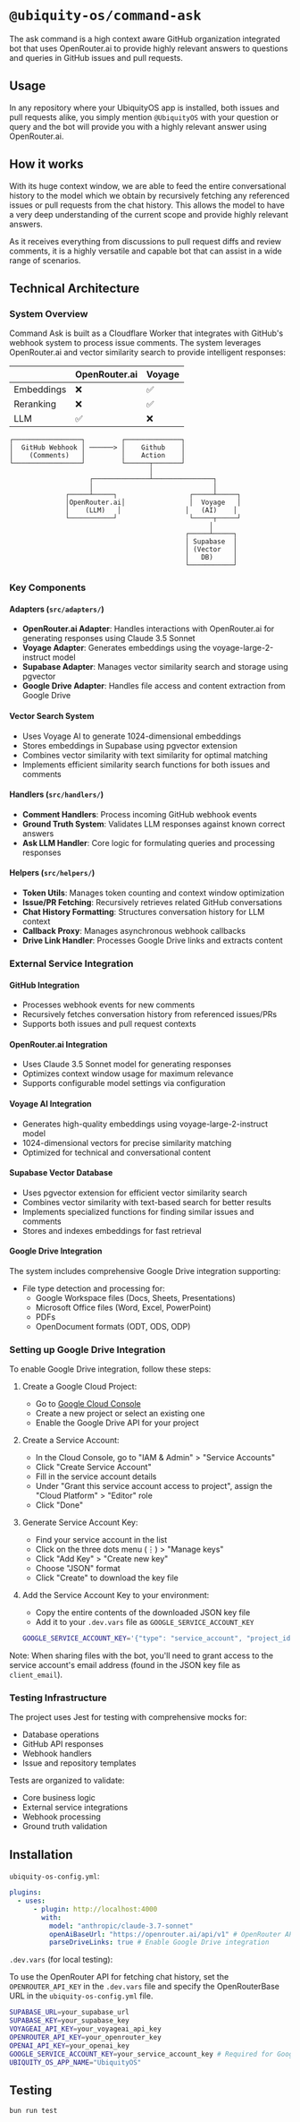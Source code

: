 # `@ubiquity-os/command-ask`

The ask command is a high context aware GitHub organization integrated bot that uses OpenRouter.ai to provide highly relevant answers to questions and queries in GitHub issues and pull requests.

## Usage

In any repository where your UbiquityOS app is installed, both issues and pull requests alike, you simply mention `@UbiquityOS` with your question or query and the bot will provide you with a highly relevant answer using OpenRouter.ai.

## How it works

With its huge context window, we are able to feed the entire conversational history to the model which we obtain by recursively fetching any referenced issues or pull requests from the chat history. This allows the model to have a very deep understanding of the current scope and provide highly relevant answers.

As it receives everything from discussions to pull request diffs and review comments, it is a highly versatile and capable bot that can assist in a wide range of scenarios.

## Technical Architecture

### System Overview

Command Ask is built as a Cloudflare Worker that integrates with GitHub's webhook system to process issue comments. The system leverages OpenRouter.ai and vector similarity search to provide intelligent responses:

|            | OpenRouter.ai | Voyage |
| ---------- | ------------- | ------ |
| Embeddings | ❌            | ✅     |
| Reranking  | ❌            | ✅     |
| LLM        | ✅            | ❌     |

```
┌─────────────────┐         ┌──────────────┐
│  GitHub Webhook │ ──────> │    Github    │
│    (Comments)   │         │    Action    │
└─────────────────┘         └──────┬───────┘
                                   │
                    ┌──────────────┴───────────────┐
                    │                              │
              ┌─────┴─────┐                  ┌─────┴─────┐
              │OpenRouter.ai│                │  Voyage   │
              │    (LLM)   │                │   (AI)    │
              └───────────┘                  └─────┬─────┘
                                                  │
                                            ┌─────┴─────┐
                                            │ Supabase  │
                                            │ (Vector   │
                                            │   DB)     │
                                            └───────────┘
```

### Key Components

#### Adapters (`src/adapters/`)

- **OpenRouter.ai Adapter**: Handles interactions with OpenRouter.ai for generating responses using Claude 3.5 Sonnet
- **Voyage Adapter**: Generates embeddings using the voyage-large-2-instruct model
- **Supabase Adapter**: Manages vector similarity search and storage using pgvector
- **Google Drive Adapter**: Handles file access and content extraction from Google Drive

#### Vector Search System

- Uses Voyage AI to generate 1024-dimensional embeddings
- Stores embeddings in Supabase using pgvector extension
- Combines vector similarity with text similarity for optimal matching
- Implements efficient similarity search functions for both issues and comments

#### Handlers (`src/handlers/`)

- **Comment Handlers**: Process incoming GitHub webhook events
- **Ground Truth System**: Validates LLM responses against known correct answers
- **Ask LLM Handler**: Core logic for formulating queries and processing responses

#### Helpers (`src/helpers/`)

- **Token Utils**: Manages token counting and context window optimization
- **Issue/PR Fetching**: Recursively retrieves related GitHub conversations
- **Chat History Formatting**: Structures conversation history for LLM context
- **Callback Proxy**: Manages asynchronous webhook callbacks
- **Drive Link Handler**: Processes Google Drive links and extracts content

### External Service Integration

#### GitHub Integration

- Processes webhook events for new comments
- Recursively fetches conversation history from referenced issues/PRs
- Supports both issues and pull request contexts

#### OpenRouter.ai Integration

- Uses Claude 3.5 Sonnet model for generating responses
- Optimizes context window usage for maximum relevance
- Supports configurable model settings via configuration

#### Voyage AI Integration

- Generates high-quality embeddings using voyage-large-2-instruct model
- 1024-dimensional vectors for precise similarity matching
- Optimized for technical and conversational content

#### Supabase Vector Database

- Uses pgvector extension for efficient vector similarity search
- Combines vector similarity with text-based search for better results
- Implements specialized functions for finding similar issues and comments
- Stores and indexes embeddings for fast retrieval

#### Google Drive Integration

The system includes comprehensive Google Drive integration supporting:

- File type detection and processing for:
  - Google Workspace files (Docs, Sheets, Presentations)
  - Microsoft Office files (Word, Excel, PowerPoint)
  - PDFs
  - OpenDocument formats (ODT, ODS, ODP)

### Setting up Google Drive Integration

To enable Google Drive integration, follow these steps:

1. Create a Google Cloud Project:

   - Go to [Google Cloud Console](https://console.cloud.google.com)
   - Create a new project or select an existing one
   - Enable the Google Drive API for your project

2. Create a Service Account:

   - In the Cloud Console, go to "IAM & Admin" > "Service Accounts"
   - Click "Create Service Account"
   - Fill in the service account details
   - Under "Grant this service account access to project", assign the "Cloud Platform" > "Editor" role
   - Click "Done"

3. Generate Service Account Key:

   - Find your service account in the list
   - Click on the three dots menu (⋮) > "Manage keys"
   - Click "Add Key" > "Create new key"
   - Choose "JSON" format
   - Click "Create" to download the key file

4. Add the Service Account Key to your environment:
   - Copy the entire contents of the downloaded JSON key file
   - Add it to your `.dev.vars` file as `GOOGLE_SERVICE_ACCOUNT_KEY`
   ```sh
   GOOGLE_SERVICE_ACCOUNT_KEY='{"type": "service_account", "project_id": "..."}'
   ```

Note: When sharing files with the bot, you'll need to grant access to the service account's email address (found in the JSON key file as `client_email`).

### Testing Infrastructure

The project uses Jest for testing with comprehensive mocks for:

- Database operations
- GitHub API responses
- Webhook handlers
- Issue and repository templates

Tests are organized to validate:

- Core business logic
- External service integrations
- Webhook processing
- Ground truth validation

## Installation

`ubiquity-os-config.yml`:

```yml
plugins:
  - uses:
      - plugin: http://localhost:4000
        with:
          model: "anthropic/claude-3.7-sonnet"
          openAiBaseUrl: "https://openrouter.ai/api/v1" # OpenRouter API URL
          parseDriveLinks: true # Enable Google Drive integration
```

`.dev.vars` (for local testing):

To use the OpenRouter API for fetching chat history, set the `OPENROUTER_API_KEY` in the `.dev.vars` file and specify the OpenRouterBase URL in the `ubiquity-os-config.yml` file.

```sh
SUPABASE_URL=your_supabase_url
SUPABASE_KEY=your_supabase_key
VOYAGEAI_API_KEY=your_voyageai_api_key
OPENROUTER_API_KEY=your_openrouter_key
OPENAI_API_KEY=your_openai_key
GOOGLE_SERVICE_ACCOUNT_KEY=your_service_account_key # Required for Google Drive integration
UBIQUITY_OS_APP_NAME="UbiquityOS"
```

## Testing

```sh
bun run test
```
